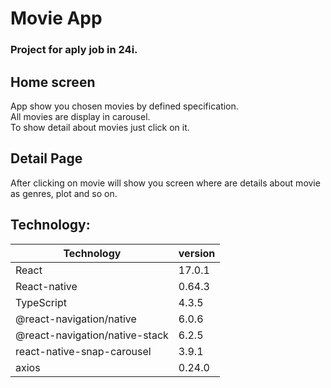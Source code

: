 # Movie App
### Project for aply job in 24i.



## Home screen

App show you chosen movies by defined specification.\
All movies are display in carousel.\
To show detail about movies just click on it.

## Detail Page

After clicking on movie will show you screen where are details about movie as genres, plot and so on.


## Technology:

|Technology|version|
|-|-|
|React|17.0.1|
|React-native |0.64.3|
|TypeScript|4.3.5|
|@react-navigation/native|6.0.6|
|@react-navigation/native-stack|6.2.5|
|react-native-snap-carousel|3.9.1|
|axios|0.24.0|

